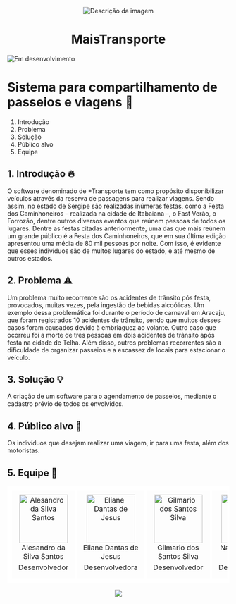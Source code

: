 <p align="center">
    <img src="https://github.com/marcosdosea/MaisTransporte/assets/105898363/51077b38-740d-4966-a0df-bfc15032ed5a" alt="Descrição da imagem">
</p>
<h1 align="center"> MaisTransporte </h1>

![Em desenvolvimento](https://img.shields.io/badge/Status-Em%20desenvolvimento-red?style=flat) 
 # Sistema para compartilhamento de passeios e viagens 🚀

1. Introdução
2. Problema
3. Solução
4. Público alvo
5. Equipe

## 1. Introdução 🔥
O software denominado de +Transporte tem como propósito disponibilizar veículos através da reserva de passagens para realizar viagens.
Sendo assim, no estado de Sergipe são realizadas inúmeras festas, como a Festa dos Caminhoneiros – realizada na cidade de Itabaiana –, o Fast Verão, o Forrozão, dentre outros diversos eventos que reúnem pessoas de todos os lugares. Dentre as festas citadas anteriormente, uma das que mais reúnem um grande público é a Festa dos Caminhoneiros, que em sua última edição apresentou uma média de 80 mil pessoas por noite. Com isso, é evidente que esses indivíduos são de muitos lugares do estado, e até mesmo de outros estados.

## 2. Problema ⚠️
Um problema muito recorrente são os acidentes de trânsito pós festa, provocados, muitas vezes, pela ingestão de bebidas alcoólicas. Um exemplo dessa problemática foi durante o período de carnaval em Aracaju, que foram registrados 10 acidentes de trânsito, sendo que muitos desses casos foram causados devido à embriaguez ao volante. Outro caso que ocorreu foi a morte de três pessoas em dois acidentes de trânsito após festa na cidade de Telha. Além disso, outros problemas recorrentes são a dificuldade de organizar passeios e a escassez de locais para estacionar o veículo.

## 3. Solução 💡
A criação de um software para o agendamento de passeios, mediante o cadastro prévio de todos os envolvidos.

## 4. Público alvo 🎯
Os indivíduos que desejam realizar uma viagem, ir para uma festa, além dos motoristas.

## 5. Equipe 🤝 
<table style="border-collapse: collapse; border: 5px solid white;">
<tr>
<td align="center" style="border: 5px solid white; padding: 10px;">
    <img src="https://avatars.githubusercontent.com/u/105898363?v=4" alt="Alesandro da Silva Santos" width="110px">
    <br>
    Alesandro da Silva Santos 
    <div style="padding: 5px;">Desenvolvedor</div>
    </td>
<td align="center" style="border: 5px solid white; padding: 10px;">
    <img src="https://github.com/marcosdosea/MaisTransporte/assets/105898363/2e17507e-baba-42d3-9183-9cce8ad42e93" alt="Eliane Dantas de Jesus" width="110px">
    <br>
    Eliane Dantas de Jesus
    <div style="padding: 5px;">Desenvolvedora</div>
</td>
<td align="center" style="border: 5px solid white; padding: 10px;">
    <img src="https://github.com/marcosdosea/MaisTransporte/assets/105898363/e283cf1e-c2df-43f7-bdbc-b326eeec5800" alt="Gilmario dos Santos Silva" width="110px">
    <br>
    Gilmario dos Santos Silva
    <div style="padding: 5px;">Desenvolvedor</div>
</td>
  <td align="center" style="border: 5px solid white; padding: 10px;">
    <img src="https://github.com/marcosdosea/MaisTransporte/assets/105898363/cae82bd2-3ff3-4e4f-9d6e-c673d9730ea8" alt="Natalia da Silva Costa" width="110px">
    <br>
    Natalia da Silva Costa
    <div style="padding: 5px;">Desenvolvedora</div>
</table>
<p align="center"> 
  <img src="https://github.com/marcosdosea/MaisTransporte/assets/105898363/ad2c9860-287c-4989-a251-f24b36e4a97f">
</p>

